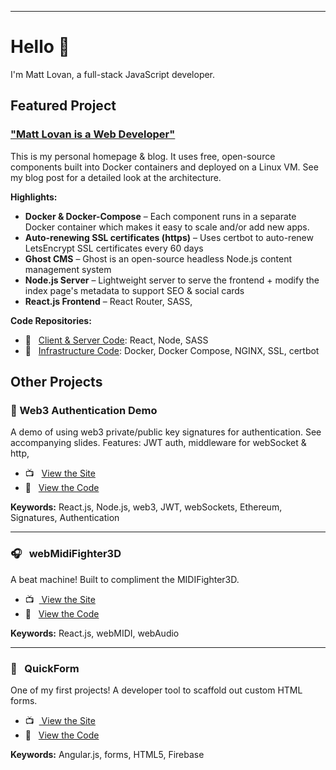 <hr>

# Hello 👋

I'm Matt Lovan, a full-stack JavaScript developer.

## Featured Project

### ["Matt Lovan is a Web Developer"](https://mattlovan.com)
This is my personal homepage & blog. It uses free, open-source components built into Docker containers and deployed on a Linux VM. See my blog post for a detailed look at the architecture.

**Highlights:**
- **Docker & Docker-Compose** – Each component runs in a separate Docker container which makes it easy to scale and/or add new apps.
- **Auto-renewing SSL certificates (https)** – Uses certbot to auto-renew LetsEncrypt SSL certificates every 60 days
- **Ghost CMS** – Ghost is an open-source headless Node.js content management system
- **Node.js Server** – Lightweight server to serve the frontend + modify the index page's metadata to support SEO & social cards 
- **React.js Frontend** – React Router, SASS, 


**Code Repositories:**

- 💾  &nbsp; [Client & Server Code](https://github.com/MagRelo/servesa-homepage): React, Node, SASS
- 💾  &nbsp; [Infrastructure Code](https://github.com/MagRelo/servesa-compose): Docker, Docker Compose, NGINX, SSL, certbot



## Other Projects


###  🔐 Web3 Authentication Demo
A demo of using web3 private/public key signatures for authentication. See accompanying slides. Features: JWT auth, middleware for webSocket & http, 

- 📺  &nbsp; [ View the Site](https://magrelo.github.io/quickForm/#/)
- 💾  &nbsp; [ View the Code](https://github.com/MagRelo/midi)

**Keywords:** React.js, Node.js, web3, JWT, webSockets, Ethereum, Signatures, Authentication

<hr/>

###  🎧  &nbsp; webMidiFighter3D
A beat machine! Built to compliment the MIDIFighter3D.

- 📺  &nbsp;[ View the Site](https://midifighter.mattlovan.com)
- 💾  &nbsp; [ View the Code](https://github.com/MagRelo/midi)

**Keywords:** React.js, webMIDI, webAudio

<hr/>

###  📑 &nbsp; QuickForm
One of my first projects! A developer tool to scaffold out custom HTML forms.

- 📺  &nbsp;[ View the Site](https://magrelo.github.io/quickForm/#/)
- 💾  &nbsp; [ View the Code](https://github.com/MagRelo/quickForm)

**Keywords:** Angular.js, forms, HTML5, Firebase
